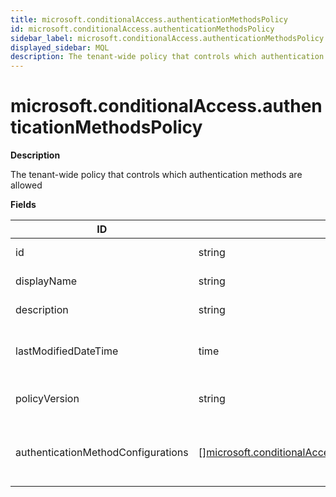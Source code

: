 ```yaml
---
title: microsoft.conditionalAccess.authenticationMethodsPolicy
id: microsoft.conditionalAccess.authenticationMethodsPolicy
sidebar_label: microsoft.conditionalAccess.authenticationMethodsPolicy
displayed_sidebar: MQL
description: The tenant-wide policy that controls which authentication methods are allowed
---
```


# microsoft.conditionalAccess.authenticationMethodsPolicy

**Description**

The tenant-wide policy that controls which authentication methods are allowed

**Fields**

| ID                                 | TYPE                                                                                                                                        | DESCRIPTION                                            |
| ---------------------------------- | ------------------------------------------------------------------------------------------------------------------------------------------- | ------------------------------------------------------ |
| id                                 | string                                                                                                                                      | The identifier of the policy                           |
| displayName                        | string                                                                                                                                      | The name of the policy                                 |
| description                        | string                                                                                                                                      | A description of the policy                            |
| lastModifiedDateTime               | time                                                                                                                                        | The date and time of the last update to the policy     |
| policyVersion                      | string                                                                                                                                      | The version of the policy in use                       |
| authenticationMethodConfigurations | &#91;&#93;[microsoft.conditionalAccess.authenticationMethodConfiguration](microsoft.conditionalaccess.authenticationmethodconfiguration.md) | Represents the settings for each authentication method |
